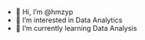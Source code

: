 - 👋 Hi, I’m @hmzyp
- 👀 I’m interested in Data Analytics
- 🌱 I’m currently learning Data Analysis

<!---
hmzyp/hmzyp is a ✨ special ✨ repository because its `README.md` (this file) appears on your GitHub profile.
You can click the Preview link to take a look at your changes.
--->
